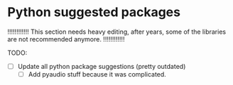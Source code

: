# Python suggested packages

!!!!!!!!!!!!
This section needs heavy editing, after years, some of the libraries are not recommended anymore.
!!!!!!!!!!!!

TODO:
- [ ] Update all python package suggestions (pretty outdated)
    - [ ] Add pyaudio stuff because it was complicated.

<!-- This is my generic fresh start install so I can work. Usually I'd install all of them in general, but recently I only install the necessary libraries under venv. There's more libraries with complicated installations in other repositories of mine, and you might not wanna run this particular piece of code without checking what I'm doing first. For example, you might have a specific version of Tensorflow that you want, or some of these you won't use. But I'll leave it here as reference.


#### Basic tasks:

```
pip install numpy scipy statsmodels \
pandas pathlib tqdm retry openpyxl
```


#### Plotting:
```
pip install matplotlib adjustText plotly kaleido
```


#### Basic data science and machine learning:
```
pip install sklearn sympy pyclustering
```


#### Data mining / text mining / crawling / scraping websites:
```
pip install beautifulsoup4 requests selenium
```


#### Natural language processing (NLP):
```
pip install gensim nltk langdetect
```

For Japanese NLP tools see my example repository: 
- [MeCab-python](https://github.com/elisa-aleman/MeCab-python)

For Chinese NLP tools and installation guides I developed see: 
- [StanfordCoreNLP_Chinese](https://github.com/elisa-aleman/StanfordCoreNLP_Chinese)

Both are pretty old repositories that I haven't looked that in forever, though.

#### Neural network and machine learning:
```
pip install tensorflow tflearn keras \
torch torchaudio torchvision \
optuna
```

#### XGBoost

To Install with CPU:
```
pip install xgboost
```

To Install with CUDA GPU integration:
```
git clone --recursive https://github.com/dmlc/xgboost
cd xgboost
mkdir build
cd build
cmake .. -DUSE_CUDA=ON
make -j8
cd ../python-package
python setup.py install
```


#### LightGBM

To Install with CPU:

```
pip install lightgbm
```

Install dependencies:
```
apt-get install libboost-all-dev
apt install ocl-icd-libopencl1
apt install opencl-headers
apt install clinfo
apt install ocl-icd-opencl-dev
```
Install with CUDA GPU integration:

```
pip install lightgbm --install-option=--gpu --install-option="--opencl-include-dir=/usr/local/cuda/include/" --install-option="--opencl-library=/usr/local/cuda/lib64/libOpenCL.so"
```


#### MINEPY / Maximal Information Coefficient

For Minepy / Maximal Information Coefficient, we need the Visual Studio C++ Build Tools as a dependency, so install it first:<br>
https://visualstudio.microsoft.com/visual-cpp-build-tools/

```
pip install minepy
```


#### Computer Vision (OpenCV)

**Note to self: re-write with poetry project use instead of venv**

with CPU and no extra options:

2024-09 note, PYPI opencv-python-headless is pretty much all that's needed for CPU builds, and has ffmpeg now.
https://github.com/opencv/opencv-python

```
python -m pip install -U opencv-python opencv-contrib-python
```



##### Install OpenCV with CUDA


The exception would be for CUDA, for which there are a few pre-built wheels 
